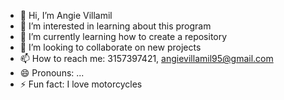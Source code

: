 - 👋 Hi, I’m Angie Villamil
- 👀 I’m interested in learning about this program
- 🌱 I’m currently learning how to create a repository 
- 💞️ I’m looking to collaborate on new projects 
- 📫 How to reach me: 3157397421, angievillamil95@gmail.com
- 😄 Pronouns: ...
- ⚡ Fun fact: I love motorcycles 
<!---
Angie19950/Angie19950 is a ✨ special ✨ repository because its `README.md` (this file) appears on your GitHub profile.
You can click the Preview link to take a look at your changes.
--->
